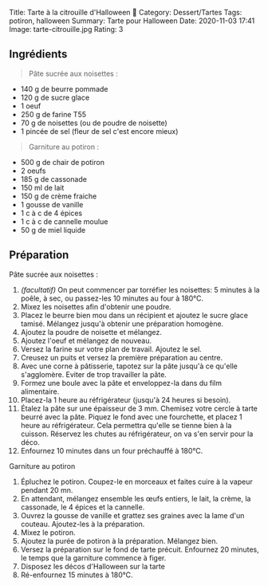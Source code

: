 Title: Tarte à la citrouille d'Halloween 🎃
Category: Dessert/Tartes
Tags: potiron, halloween
Summary: Tarte pour Halloween
Date:  2020-11-03 17:41
Image: tarte-citrouille.jpg
Rating: 3

## Ingrédients
> Pâte sucrée aux noisettes :

- 140 g de beurre pommade
- 120 g de sucre glace
- 1 oeuf 
- 250 g de farine T55
- 70 g de noisettes (ou de poudre de noisette)
- 1 pincée de sel (fleur de sel c'est encore mieux)

> Garniture au potiron :

- 500 g de chair de potiron
- 2 oeufs
- 185 g de cassonade
- 150 ml de lait
- 150 g de crème fraiche
- 1 gousse de vanille
- 1 c à c de 4 épices
- 1 c à c de cannelle moulue
- 50 g de miel liquide


## Préparation

Pâte sucrée aux noisettes :

1. *(facultatif)* On peut commencer par torréfier les noisettes: 5 minutes à la poêle, à sec, ou passez-les 10 minutes au four à 180°C.
2. Mixez les noisettes afin d'obtenir une poudre.
3. Placez le beurre bien mou dans un récipient et ajoutez le sucre glace tamisé. Mélangez jusqu'à obtenir une préparation homogène.
4. Ajoutez la poudre de noisette et mélangez. 
5. Ajoutez l'oeuf et mélangez de nouveau.
6. Versez la farine sur votre plan de travail. Ajoutez le sel.
7. Creusez un puits et versez la première préparation au centre.
8. Avec une corne à pâtisserie, tapotez sur la pâte jusqu'à ce qu'elle s'agglomère. Eviter de trop travailler la pâte.
9. Formez une boule avec la pâte et enveloppez-la dans du film alimentaire.
10. Placez-la 1 heure au réfrigérateur (jusqu'à 24 heures si besoin).
11. Étalez la pâte  sur une épaisseur de 3 mm. Chemisez votre cercle à tarte beurré avec la pâte. Piquez le fond avec une fourchette, et placez 1 heure au réfrigérateur. Cela permettra qu'elle se tienne bien à la cuisson. Réservez les chutes au réfrigérateur, on va s'en servir pour la déco.
12. Enfournez 10 minutes dans un four préchauffé à 180°C.

Garniture au potiron
 
1. Épluchez le potiron. Coupez-le en morceaux et faites cuire à la vapeur pendant 20 mn.
2. En attendant, mélangez ensemble les œufs entiers, le lait, la crème, la cassonade, le 4 épices et la cannelle. 
3. Ouvrez la gousse de vanille et grattez ses graines avec la lame d'un couteau. Ajoutez-les à la préparation.
4. Mixez le potiron.
5. Ajoutez la purée de potiron à la préparation. Mélangez bien.
6. Versez la préparation sur le fond de tarte précuit. Enfournez 20 minutes, le temps que la garniture commence à figer.
7. Disposez les décos d'Halloween sur la tarte
8. Ré-enfournez 15 minutes à 180°C.